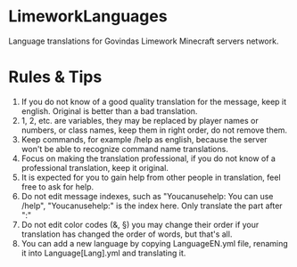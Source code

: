 # LimeworkLanguages
Language translations for Govindas Limework Minecraft servers network.

# Rules & Tips
1. If you do not know of a good quality translation for the message, keep it english. Original is better than a bad translation.
2. $1$, $2$, etc. are variables, they may be replaced by player names or numbers, or class names, keep them in right order, do not remove them.
3. Keep commands, for example /help as english, because the server won't be able to recognize command name translations.
4. Focus on making the translation professional, if you do not know of a professional translation, keep it original.
5. It is expected for you to gain help from other people in translation, feel free to ask for help.
6. Do not edit message indexes, such as "Youcanusehelp: You can use /help", "Youcanusehelp:" is the index here. Only translate the part after ":"
7. Do not edit color codes (&, §) you may change their order if your translation has changed the order of words, but that's all.
8. You can add a new language by copying LanguageEN.yml file, renaming it into Language[Lang].yml and translating it.
